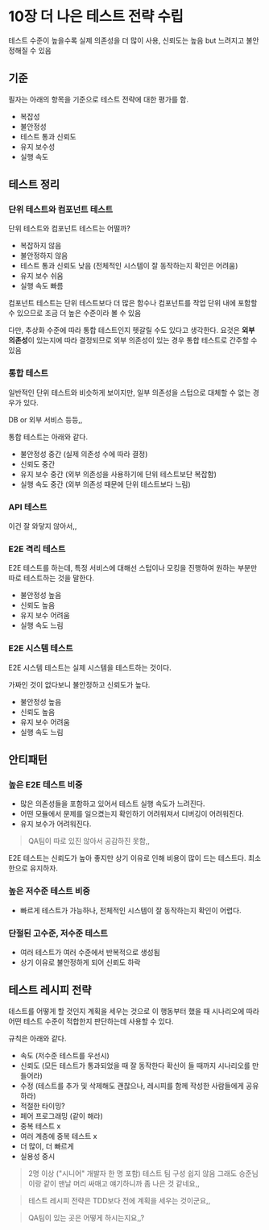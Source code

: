 # 10장 더 나은 테스트 전략 수립

테스트 수준이 높을수록 실제 의존성을 더 많이 사용, 신뢰도는 높음
but 느려지고 불안정해질 수 있음

## 기준

필자는 아래의 항목을 기준으로 테스트 전략에 대한 평가를 함.

- 복잡성
- 불안정성
- 테스트 통과 신뢰도
- 유지 보수성
- 실행 속도

## 테스트 정리

### 단위 테스트와 컴포넌트 테스트

단위 테스트와 컴포넌트 테스트는 어떨까?

- 복잡하지 않음
- 불안정하지 않음
- 테스트 통과 신뢰도 낮음 (전체적인 시스템이 잘 동작하는지 확인은 어려움)
- 유지 보수 쉬움
- 실행 속도 빠름

컴포넌트 테스트는 단위 테스트보다 더 많은 함수나 컴포넌트를 작업 단위 내에 포함할 수 있으므로 조금 더 높은 수준이라 볼 수 있음

다만, 추상화 수준에 따라 통합 테스트인지 헷갈릴 수도 있다고 생각한다. 요것은 **외부 의존성**이 있는지에 따라 결정되므로 외부 의존성이 있는 경우 통합 테스트로 간주할 수 있음

### 통합 테스트

일반적인 단위 테스트와 비슷하게 보이지만, 일부 의존성을 스텁으로 대체할 수 없는 경우가 있다.

DB or 외부 서비스 등등,,

통합 테스트는 아래와 같다.

- 불안정성 중간 (실제 의존성 수에 따라 결정)
- 신뢰도 중간
- 유지 보수 중간 (외부 의존성을 사용하기에 단위 테스트보단 복잡함)
- 실행 속도 중간 (외부 의존성 때문에 단위 테스트보다 느림)

### API 테스트

이건 잘 와닿지 않아서,,

### E2E 격리 테스트

E2E 테스트를 하는데, 특정 서비스에 대해선 스텁이나 모킹을 진행하여 원하는 부분만 따로 테스트하는 것을 말한다.

- 불안정성 높음
- 신뢰도 높음
- 유지 보수 어려움
- 실행 속도 느림

### E2E 시스템 테스트

E2E 시스템 테스트는 실제 시스템을 테스트하는 것이다.

가짜인 것이 없다보니 불안정하고 신뢰도가 높다.

- 불안정성 높음
- 신뢰도 높음
- 유지 보수 어려움
- 실행 속도 느림

## 안티패턴

### 높은 E2E 테스트 비중

- 많은 의존성들을 포함하고 있어서 테스트 실행 속도가 느려진다.
- 어떤 모듈에서 문제를 일으켰는지 확인하기 어려워져서 디버깅이 어려워진다.
- 유지 보수가 어려워진다.

> QA팀이 따로 있진 않아서 공감하진 못함,,

E2E 테스트는 신뢰도가 높아 좋지만 상기 이유로 인해 비용이 많이 드는 테스트다. 최소한으로 유지하자.

### 높은 저수준 테스트 비중

- 빠르게 테스트가 가능하나, 전체적인 시스템이 잘 동작하는지 확인이 어렵다.

### 단절된 고수준, 저수준 테스트

- 여러 테스트가 여러 수준에서 반복적으로 생성됨
- 상기 이유로 불안정하게 되어 신뢰도 하락

## 테스트 레시피 전략

테스트를 어떻게 할 것인지 계획을 세우는 것으로 이 행동부터 했을 때 시나리오에 따라 어떤 테스트 수준이 적합한지 판단하는데 사용할 수 있다.

규칙은 아래와 같다.

- 속도 (저수준 테스트를 우선시)
- 신뢰도 (모든 테스트가 통과되었을 때 잘 동작한다 확신이 들 때까지 시나리오를 만들어라)
- 수정 (테스트를 추가 및 삭제해도 괜찮으나, 레시피를 함께 작성한 사람들에게 공유하라)
- 적절한 타이밍?
- 페어 프로그래밍 (같이 해라)
- 중복 테스트 x
- 여러 계층에 중복 테스트 x
- 더 많이, 더 빠르게
- 실용성 중시

> 2명 이상 ("시니어" 개발자 한 명 포함) 테스트 팀 구성 쉽지 않음
> 그래도 승준님이랑 같이 맨날 머리 싸매고 얘기하니까 좀 나은 것 같네요,,

> 테스트 레시피 전략은 TDD보다 전에 계획을 세우는 것이군요,,

> QA팀이 있는 곳은 어떻게 하시는지요,,?

